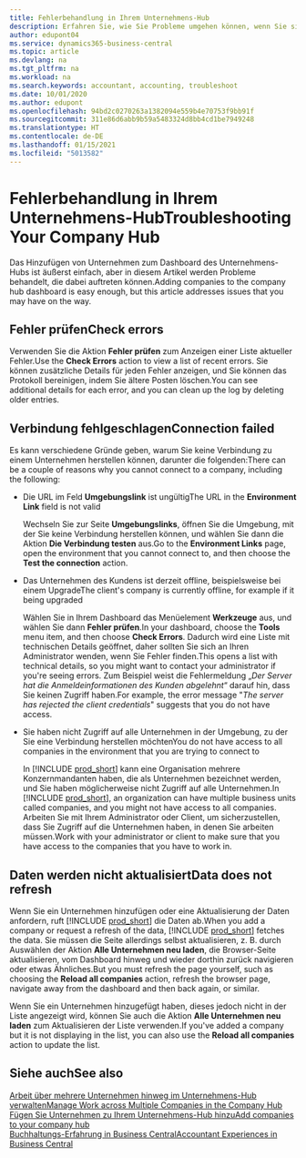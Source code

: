 ```yaml
---
title: Fehlerbehandlung in Ihrem Unternehmens-Hub
description: Erfahren Sie, wie Sie Probleme umgehen können, wenn Sie sich im Unternehmenshub in Dynamics 365 Business Central befinden, um die Arbeit über mehrere Unternehmen hinweg zu verwalten.
author: edupont04
ms.service: dynamics365-business-central
ms.topic: article
ms.devlang: na
ms.tgt_pltfrm: na
ms.workload: na
ms.search.keywords: accountant, accounting, troubleshoot
ms.date: 10/01/2020
ms.author: edupont
ms.openlocfilehash: 94bd2c0270263a1382094e559b4e70753f9bb91f
ms.sourcegitcommit: 311e86d6abb9b59a5483324d8bb4cd1be7949248
ms.translationtype: HT
ms.contentlocale: de-DE
ms.lasthandoff: 01/15/2021
ms.locfileid: "5013582"
---
```

# <a name="troubleshooting-your-company-hub"></a><span data-ttu-id="d22de-103">Fehlerbehandlung in Ihrem Unternehmens-Hub</span><span class="sxs-lookup"><span data-stu-id="d22de-103">Troubleshooting Your Company Hub</span></span>

<span data-ttu-id="d22de-104">Das Hinzufügen von Unternehmen zum Dashboard des Unternehmens-Hubs ist äußerst einfach, aber in diesem Artikel werden Probleme behandelt, die dabei auftreten können.</span><span class="sxs-lookup"><span data-stu-id="d22de-104">Adding companies to the company hub dashboard is easy enough, but this article addresses issues that you may have on the way.</span></span>  

## <a name="check-errors"></a><span data-ttu-id="d22de-105">Fehler prüfen</span><span class="sxs-lookup"><span data-stu-id="d22de-105">Check errors</span></span>

<span data-ttu-id="d22de-106">Verwenden Sie die Aktion **Fehler prüfen** zum Anzeigen einer Liste aktueller Fehler.</span><span class="sxs-lookup"><span data-stu-id="d22de-106">Use the **Check Errors** action to view a list of recent errors.</span></span> <span data-ttu-id="d22de-107">Sie können zusätzliche Details für jeden Fehler anzeigen, und Sie können das Protokoll bereinigen, indem Sie ältere Posten löschen.</span><span class="sxs-lookup"><span data-stu-id="d22de-107">You can see additional details for each error, and you can clean up the log by deleting older entries.</span></span>  

## <a name="connection-failed"></a><span data-ttu-id="d22de-108">Verbindung fehlgeschlagen</span><span class="sxs-lookup"><span data-stu-id="d22de-108">Connection failed</span></span>

<span data-ttu-id="d22de-109">Es kann verschiedene Gründe geben, warum Sie keine Verbindung zu einem Unternehmen herstellen können, darunter die folgenden:</span><span class="sxs-lookup"><span data-stu-id="d22de-109">There can be a couple of reasons why you cannot connect to a company, including the following:</span></span>

- <span data-ttu-id="d22de-110">Die URL im Feld **Umgebungslink** ist ungültig</span><span class="sxs-lookup"><span data-stu-id="d22de-110">The URL in the **Environment Link** field is not valid</span></span>  

  <span data-ttu-id="d22de-111">Wechseln Sie zur Seite **Umgebungslinks**, öffnen Sie die Umgebung, mit der Sie keine Verbindung herstellen können, und wählen Sie dann die Aktion **Die Verbindung testen** aus.</span><span class="sxs-lookup"><span data-stu-id="d22de-111">Go to the **Environment Links** page, open the environment that you cannot connect to, and then choose the **Test the connection** action.</span></span>  
- <span data-ttu-id="d22de-112">Das Unternehmen des Kundens ist derzeit offline, beispielsweise bei einem Upgrade</span><span class="sxs-lookup"><span data-stu-id="d22de-112">The client's company is currently offline, for example if it being upgraded</span></span>

  <span data-ttu-id="d22de-113">Wählen Sie in Ihrem Dashboard das Menüelement **Werkzeuge** aus, und wählen Sie dann **Fehler prüfen**.</span><span class="sxs-lookup"><span data-stu-id="d22de-113">In your dashboard, choose the **Tools** menu item, and then choose **Check Errors**.</span></span> <span data-ttu-id="d22de-114">Dadurch wird eine Liste mit technischen Details geöffnet, daher sollten Sie sich an Ihren Administrator wenden, wenn Sie Fehler finden.</span><span class="sxs-lookup"><span data-stu-id="d22de-114">This opens a list with technical details, so you might want to contact your administrator if you're seeing errors.</span></span> <span data-ttu-id="d22de-115">Zum Beispiel weist die Fehlermeldung „*Der Server hat die Anmeldeinformationen des Kunden abgelehnt*“ darauf hin, dass Sie keinen Zugriff haben.</span><span class="sxs-lookup"><span data-stu-id="d22de-115">For example, the error message "*The server has rejected the client credentials*" suggests that you do not have access.</span></span>  
- <span data-ttu-id="d22de-116">Sie haben nicht Zugriff auf alle Unternehmen in der Umgebung, zu der Sie eine Verbindung herstellen möchten</span><span class="sxs-lookup"><span data-stu-id="d22de-116">You do not have access to all companies in the environment that you are trying to connect to</span></span>

  <span data-ttu-id="d22de-117">In [!INCLUDE [prod_short](includes/prod_short.md)] kann eine Organisation mehrere Konzernmandanten haben, die als Unternehmen bezeichnet werden, und Sie haben möglicherweise nicht Zugriff auf alle Unternehmen.</span><span class="sxs-lookup"><span data-stu-id="d22de-117">In [!INCLUDE [prod_short](includes/prod_short.md)], an organization can have multiple business units called companies, and you might not have access to all companies.</span></span> <span data-ttu-id="d22de-118">Arbeiten Sie mit Ihrem Administrator oder Client, um sicherzustellen, dass Sie Zugriff auf die Unternehmen haben, in denen Sie arbeiten müssen.</span><span class="sxs-lookup"><span data-stu-id="d22de-118">Work with your administrator or client to make sure that you have access to the companies that you have to work in.</span></span>  

## <a name="data-does-not-refresh"></a><span data-ttu-id="d22de-119">Daten werden nicht aktualisiert</span><span class="sxs-lookup"><span data-stu-id="d22de-119">Data does not refresh</span></span>

<span data-ttu-id="d22de-120">Wenn Sie ein Unternehmen hinzufügen oder eine Aktualisierung der Daten anfordern, ruft [!INCLUDE [prod_short](includes/prod_short.md)] die Daten ab.</span><span class="sxs-lookup"><span data-stu-id="d22de-120">When you add a company or request a refresh of the data, [!INCLUDE [prod_short](includes/prod_short.md)] fetches the data.</span></span> <span data-ttu-id="d22de-121">Sie müssen die Seite allerdings selbst aktualisieren, z. B. durch Auswählen der Aktion **Alle Unternehmen neu laden**, die Browser-Seite aktualisieren, vom Dashboard hinweg und wieder dorthin zurück navigieren oder etwas Ähnliches.</span><span class="sxs-lookup"><span data-stu-id="d22de-121">But you must refresh the page yourself, such as choosing the **Reload all companies** action, refresh the browser page, navigate away from the dashboard and then back again, or similar.</span></span>  

<span data-ttu-id="d22de-122">Wenn Sie ein Unternehmen hinzugefügt haben, dieses jedoch nicht in der Liste angezeigt wird, können Sie auch die Aktion **Alle Unternehmen neu laden** zum Aktualisieren der Liste verwenden.</span><span class="sxs-lookup"><span data-stu-id="d22de-122">If you've added a company but it is not displaying in the list, you can also use the **Reload all companies** action to update the list.</span></span>

## <a name="see-also"></a><span data-ttu-id="d22de-123">Siehe auch</span><span class="sxs-lookup"><span data-stu-id="d22de-123">See also</span></span>

[<span data-ttu-id="d22de-124">Arbeit über mehrere Unternehmen hinweg im Unternehmens-Hub verwalten</span><span class="sxs-lookup"><span data-stu-id="d22de-124">Manage Work across Multiple Companies in the Company Hub</span></span>](company-hub.md)  
[<span data-ttu-id="d22de-125">Fügen Sie Unternehmen zu Ihrem Unternehmens-Hub hinzu</span><span class="sxs-lookup"><span data-stu-id="d22de-125">Add companies to your company hub</span></span>](company-hub-add-company.md)  
[<span data-ttu-id="d22de-126">Buchhaltungs-Erfahrung in Business Central</span><span class="sxs-lookup"><span data-stu-id="d22de-126">Accountant Experiences in Business Central</span></span>](finance-accounting.md)  
